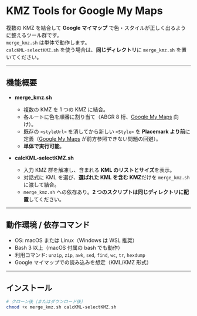 # KMZ Tools for Google My Maps

複数の KMZ を結合して **Google マイマップ** で色・スタイルが正しく出るように整えるツール群です。  
`merge_kmz.sh` は単体で動作します。  
`calcKML-selectKMZ.sh` を使う場合は、**同じディレクトリ**に `merge_kmz.sh` を置いてください。

---

## 機能概要

- **merge_kmz.sh**

  - 複数の KMZ を 1 つの KMZ に結合。
  - 各ルートに色を順番に割り当て（ABGR 8 桁、[Google My Maps](https://mymaps.google.com) 向け）。
  - 既存の `<styleUrl>` を消してから新しい `<Style>` を **Placemark より前**に定義（[Google My Maps](https://mymaps.google.com) が前方参照できない問題の回避）。
  - **単体で実行可能**。

- **calcKML-selectKMZ.sh**
  - 入力 KMZ 群を解凍し、含まれる **KML のリストとサイズ**を表示。
  - 対話式に KML を選び、**選ばれた KML を含む KMZ**だけを `merge_kmz.sh` に渡して結合。
  - `merge_kmz.sh` への依存あり。**2 つのスクリプトは同じディレクトリに配置**してください。

---

## 動作環境 / 依存コマンド

- OS: macOS または Linux（Windows は WSL 推奨）
- Bash 3 以上（macOS 付属の bash でも動作）
- 利用コマンド: `unzip`, `zip`, `awk`, `sed`, `find`, `wc`, `tr`, `hexdump`
- Google マイマップでの読み込みを想定（KML/KMZ 形式）

---

## インストール

```bash
# クローン後（またはダウンロード後）
chmod +x merge_kmz.sh calcKML-selectKMZ.sh
```
